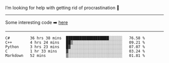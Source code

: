 I’m looking for help with getting rid of procrastination 🤔

-----

Some interesting code :arrow_right: [here](https://github.com/zhen8838/playground)

-----

<!--START_SECTION:waka-->
```text
C#         36 hrs 38 mins  ███████████████████░░░░░░   76.58 % 
C++        4 hrs 24 mins   ██▒░░░░░░░░░░░░░░░░░░░░░░   09.21 % 
Python     3 hrs 23 mins   █▓░░░░░░░░░░░░░░░░░░░░░░░   07.07 % 
C          1 hr 33 mins    ▓░░░░░░░░░░░░░░░░░░░░░░░░   03.24 % 
Markdown   52 mins         ▒░░░░░░░░░░░░░░░░░░░░░░░░   01.81 % 
```
<!--END_SECTION:waka-->

<!--
**zhen8838/zhen8838** is a ✨ _special_ ✨ repository because its `README.md` (this file) appears on your GitHub profile.

Here are some ideas to get you started:

- 🔭 I’m currently working on ...
- 🌱 I’m currently learning ...
- 👯 I’m looking to collaborate on ...
 ...
- 💬 Ask me about ...
- 📫 How to reach me: ...
- 😄 Pronouns: ...
- ⚡ Fun fact: ...
-->
